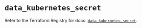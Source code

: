 # `data_kubernetes_secret`

Refer to the Terraform Registry for docs: [`data_kubernetes_secret`](https://registry.terraform.io/providers/hashicorp/kubernetes/2.35.0/docs/data-sources/secret).
